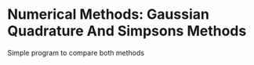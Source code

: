 # Numerical Methods: Gaussian Quadrature And Simpsons Methods

Simple program to compare both methods
